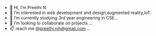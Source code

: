 - 👋 Hi, I’m Preethi N
- 👀 I’m interested in web development and design,augmented reality,IoT.
- 🌱 I’m currently studying 3rd year engineering in CSE...
- 💞️ I’m looking to collaborate on projects ...
- 📫 reach me  @preethi.njh@gmail.com ...

